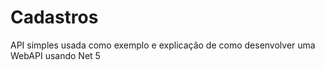 # Cadastros
API simples usada como exemplo e explicação de como desenvolver uma WebAPI usando Net 5
